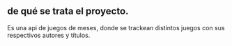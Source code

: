 ## de qué se trata el proyecto.

Es una api de juegos de meses, donde se trackean distintos juegos con sus respectivos autores y títulos. 